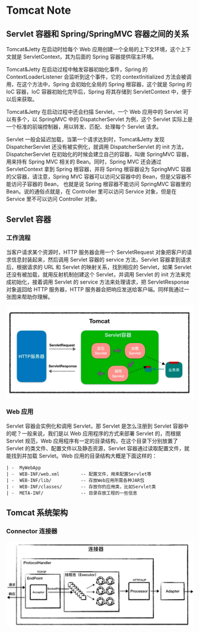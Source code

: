 # Tomcat Note

## Servlet 容器和 Spring/SpringMVC 容器之间的关系

Tomcat&Jetty 在启动时给每个 Web 应用创建一个全局的上下文环境，这个上下文就是 ServletContext，其为后面的 Spring 容器提供宿主环境。

Tomcat&Jetty 在启动过程中触发容器初始化事件，Spring 的 ContextLoaderListener 会监听到这个事件，它的 contextInitialized 方法会被调用，在这个方法中，Spring 会初始化全局的 Spring 根容器，这个就是 Spring 的 IoC 容器，IoC 容器初始化完毕后，Spring 将其存储到 ServletContext 中，便于以后来获取。

Tomcat&Jetty 在启动过程中还会扫描 Servlet，一个 Web 应用中的 Servlet 可以有多个，以 SpringMVC 中的 DispatcherServlet 为例，这个 Servlet 实际上是一个标准的前端控制器，用以转发、匹配、处理每个 Servlet 请求。

Servlet 一般会延迟加载，当第一个请求达到时，Tomcat&Jetty 发现 DispatcherServlet 还没有被实例化，就调用 DispatcherServlet 的 init 方法，DispatcherServlet 在初始化的时候会建立自己的容器，叫做 SpringMVC 容器，用来持有 Spring MVC 相关的 Bean。同时，Spring MVC 还会通过 ServletContext 拿到 Spring 根容器，并将 Spring 根容器设为 SpringMVC 容器的父容器，请注意，Spring MVC 容器可以访问父容器中的 Bean，但是父容器不能访问子容器的 Bean， 也就是说 Spring 根容器不能访问 SpringMVC 容器里的 Bean。说的通俗点就是，在 Controller 里可以访问 Service 对象，但是在 Service 里不可以访问 Controller 对象。

## Servlet 容器

### 工作流程

当客户请求某个资源时，HTTP 服务器会用一个 ServletRequest 对象把客户的请求信息封装起来，然后调用 Servlet 容器的 service 方法，Servlet 容器拿到请求后，根据请求的 URL 和 Servlet 的映射关系，找到相应的 Servlet，如果 Servlet 还没有被加载，就用反射机制创建这个 Servlet，并调用 Servlet 的 init 方法来完成初始化，接着调用 Servlet 的 service 方法来处理请求，把 ServletResponse 对象返回给 HTTP 服务器，HTTP 服务器会把响应发送给客户端。同样我通过一张图来帮助你理解。

![img-1.png](tomcat-note.assets/img-1.png)

### Web 应用

Servlet 容器会实例化和调用 Servlet，那 Servlet 是怎么注册到 Servlet 容器中的呢？一般来说，我们是以 Web 应用程序的方式来部署 Servlet 的，而根据 Servlet 规范，Web 应用程序有一定的目录结构，在这个目录下分别放置了 Servlet 的类文件、配置文件以及静态资源，Servlet 容器通过读取配置文件，就能找到并加载 Servlet。Web 应用的目录结构大概是下面这样的：

```text
| -  MyWebApp
| -  WEB-INF/web.xml        -- 配置文件，用来配置Servlet等
| -  WEB-INF/lib/           -- 存放Web应用所需各种JAR包
| -  WEB-INF/classes/       -- 存放你的应用类，比如Servlet类
| -  META-INF/              -- 目录存放工程的一些信息
```

## Tomcat 系统架构

### Connector 连接器

![img-2.png](tomcat-note.assets/img-2.png)
